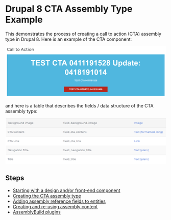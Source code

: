 # Drupal 8 CTA Assembly Type Example

This demonstrates the process of creating a call to action (CTA) assembly type in Drupal 8. Here is an example of the CTA component:

![CTA Assembly Type Example](./img/cta-component.png "CTA Assembly Type Example")

and here is a table that describes the fields / data structure of the CTA assembly type:

![CTA Data Structure](./img/cta-data-structure.png "CTA Data Structure")

## Steps

* [ Starting with a design and/or front-end component ](./steps/0-design-and-fe-component.md)
* [ Creating the CTA assembly type ](./steps/1-creating-the-cta-assembly-type.md)
* [ Adding assembly reference fields to entities ](./steps/2-adding-assembly-reference-fields.md)
* [ Creating and re-using assembly content ](./steps/3-creating-assembly-content.md)
* [ AssemblyBuild plugins ](./steps/4-assemblybuild-plugins.md)

